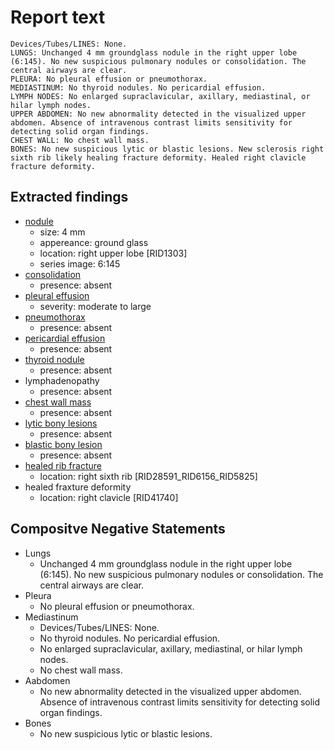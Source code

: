 # Report text

```text
Devices/Tubes/LINES: None.
LUNGS: Unchanged 4 mm groundglass nodule in the right upper lobe (6:145). No new suspicious pulmonary nodules or consolidation. The central airways are clear.
PLEURA: No pleural effusion or pneumothorax.
MEDIASTINUM: No thyroid nodules. No pericardial effusion.
LYMPH NODES: No enlarged supraclavicular, axillary, mediastinal, or hilar lymph nodes.
UPPER ABDOMEN: No new abnormality detected in the visualized upper abdomen. Absence of intravenous contrast limits sensitivity for detecting solid organ findings.
CHEST WALL: No chest wall mass.
BONES: No new suspicious lytic or blastic lesions. New sclerosis right sixth rib likely healing fracture deformity. Healed right clavicle fracture deformity.
```

## Extracted findings

- [nodule](../../definitions/hood/pulmonary-nodule.json)
  - size: 4 mm
  - appereance: ground glass
  - location: right upper lobe \[RID1303\]
  - series image: 6:145
- [consolidation](../../definitions/smartreporting/consolidation.txt)
  - presence: absent
- [pleural effusion](../../definitions/hood/pleural-effusion.json)  
  - severity: moderate to large
- [pneumothorax](../../definitions/hood/pneumothorax.md)
  - presence: absent
- [pericardial effusion](../../definitions/hood/pericardial-effusion.md)
  - presence: absent
- [thyroid nodule](../../definitions/hood/thyroid-nodule.md)
  - presence: absent
- lymphadenopathy
  - presence: absent
- [chest wall mass](../../definitions/hood/chest-wall.json)  
  - presence: absent
- [lytic bony lesions](../../definitions/hood/lytic-lesion.md)
  - presence: absent
- [blastic bony lesion](../../definitions/hood/sclerotic-lesion.md)
  - presence: absent
- [healed rib fracture](../../definitions/hood/healed-rib-fracture.json)
  - location: right sixth rib \[RID28591_RID6156_RID5825\]
- healed fraxture deformity
  - location: right clavicle \[RID41740\]

## Compositve Negative Statements

- Lungs
  - Unchanged 4 mm groundglass nodule in the right upper lobe (6:145). No new suspicious pulmonary nodules or consolidation. The central airways are clear.
- Pleura
  - No pleural effusion or pneumothorax.
- Mediastinum
  - Devices/Tubes/LINES: None.
  - No thyroid nodules. No pericardial effusion.
  - No enlarged supraclavicular, axillary, mediastinal, or hilar lymph nodes.
  - No chest wall mass.
- Aabdomen
  - No new abnormality detected in the visualized upper abdomen. Absence of intravenous contrast limits sensitivity for detecting solid organ findings.
- Bones
  - No new suspicious lytic or blastic lesions.
